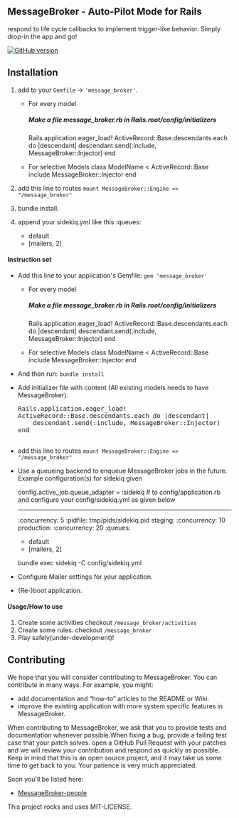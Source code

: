 ## MessageBroker - Auto-Pilot Mode for Rails 

respond to life cycle callbacks to implement trigger-like behavior. Simply drop-in the app and go!

[![GitHub version](https://badge.fury.io/gh/rajeevkannav%2Fmessage_broker.svg)](https://badge.fury.io/gh/rajeevkannav%2Fmessage_broker)

## Installation

1. add to your `Gemfile` ->  `'message_broker'`.
    
    * For every model
        ##### Make a file message_broker.rb in Rails.root/config/initializers
        Rails.application.eager_load!
        ActiveRecord::Base.descendants.each do |descendant|
        descendant.send(:include, MessageBroker::Injector)
        end

    * For selective Models
        class ModelName < ActiveRecord::Base
            include MessageBroker::Injector
        end
2. add this line to routes `mount MessageBroker::Engine => "/message_broker"`
3. bundle install.
4. append your sidekiq.yml like this
    :queues:
      - default
      - [mailers, 2]


#### Instruction set

*   Add this line to your application's Gemfile: `gem 'message_broker'`
    *   For every model
        ##### Make a file message_broker.rb in Rails.root/config/initializers
        Rails.application.eager_load!
        ActiveRecord::Base.descendants.each do |descendant|
            descendant.send(:include, MessageBroker::Injector)
        end

    * For selective Models
        class ModelName < ActiveRecord::Base
            include MessageBroker::Injector
        end

*   And then run: `bundle install`
*   Add initializer file with content (All existing models needs to have MessageBroker).

    <pre>Rails.application.eager_load!
    ActiveRecord::Base.descendants.each do |descendant|
        descendant.send(:include, MessageBroker::Injector)
    end
                </pre>

* add this line to routes `mount MessageBroker::Engine => "/message_broker"`
*   Use a queueing backend to enqueue MessageBroker jobs in the future. Example configuration(s) for sidekiq given

    config.active_job.queue_adapter = :sidekiq # to config/application.rb and configure your config/sidekiq.yml as given below

    ---
    :concurrency: 5
    :pidfile: tmp/pids/sidekiq.pid
    staging:
      :concurrency: 10
    production:
      :concurrency: 20
    :queues:
      - default
      - [mailers, 2]

    bundle exec sidekiq -C config/sidekiq.yml
    
*   Configure Mailer settings for your application.

 *   (Re-)boot application.

#### Usage/How to use

1. Create some activities checkout `/message_broker/activities`
2. Create some rules. checkout `/message_broker`
3. Play safely(under-development)!

## Contributing

We hope that you will consider contributing to MessageBroker. You can contribute in many ways. For example, you might:
 * add documentation and “how-to” articles to the README or Wiki.
 * improve the existing application with more system specific features in MessageBroker.

When contributing to MessageBroker, we ask that you to provide tests and documentation whenever possible.When fixing a bug, provide a failing test case that your patch solves. open a GitHub Pull Request with your patches and we will review your contribution and respond as quickly as possible.
Keep in mind that this is an open source project, and it may take us some time to get back to you. Your patience is
very much appreciated.

Soon you'll be listed here:
* [MessageBroker-people](https://github.com/rajeevkannav/message_broker)


This project rocks and uses MIT-LICENSE.
